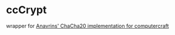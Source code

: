 # ccCrypt
wrapper for [Anavrins' ChaCha20 implementation for computercraft](https://pastebin.com/GPzf9JSa)
